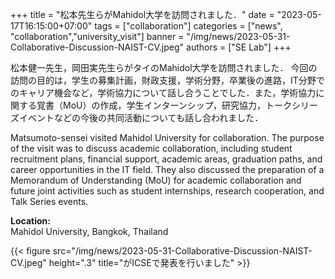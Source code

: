 +++
title = "松本先生らがMahidol大学を訪問されました．"
date = "2023-05-17T16:15:00+07:00"
tags = ["collaboration"]
categories = ["news", "collaboration","university_visit"]
banner = "/img/news/2023-05-31-Collaborative-Discussion-NAIST-CV.jpeg"
authors = ["SE Lab"]
+++

松本健一先生，岡田実先生らがタイのMahidol大学を訪問されました．
今回の訪問の目的は，学生の募集計画，財政支援，学術分野，卒業後の進路，IT分野でのキャリア機会など，学術協力について話し合うことでした．また，学術協力に関する覚書（MoU）の作成，学生インターンシップ，研究協力，トークシリーズイベントなどの今後の共同活動についても話し合われました．

Matsumoto-sensei visited Mahidol University for collaboration.
The purpose of the visit was to discuss academic collaboration, including student recruitment plans, financial support, academic areas, graduation paths, and career opportunities in the IT field. They also discussed the preparation of a Memorandum of Understanding (MoU) for academic collaboration and future joint activities such as student internships, research cooperation, and Talk Series events.

**Location:** <br>
Mahidol University, Bangkok, Thailand

{{< figure src="/img/news/2023-05-31-Collaborative-Discussion-NAIST-CV.jpeg" height=".3" title="がICSEで発表を行いました" >}}
